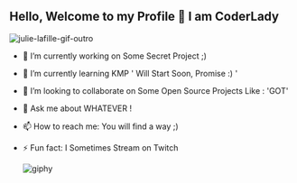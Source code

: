 ## Hello, Welcome to my Profile 👋 I am CoderLady 
 ![julie-lafille-gif-outro](https://github.com/coderLadyCodes/coderLadyCodes/assets/23296799/71008a9f-3368-4a6e-8fae-8205b5906e09)
- 🔭 I’m currently working on Some Secret Project ;)
- 🌱 I’m currently learning KMP ' Will Start Soon, Promise :) '
- 👯 I’m looking to collaborate on Some Open Source Projects Like : 'GOT'
- 💬 Ask me about WHATEVER !
- 📫 How to reach me: You will find a way ;)
- ⚡ Fun fact: I Sometimes Stream on Twitch

  ![giphy](https://github.com/coderLadyCodes/coderLadyCodes/assets/23296799/07caa200-f6d3-466f-b422-27442505bd65)
